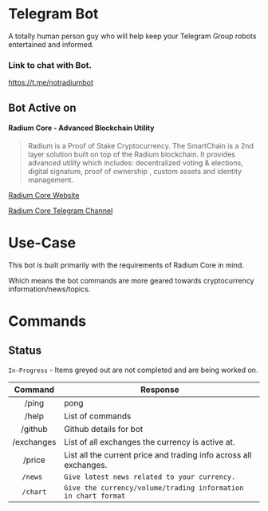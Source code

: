 # Telegram Bot
A totally human person guy who will help keep your Telegram Group robots entertained and informed.


### Link to chat with Bot.


https://t.me/notradiumbot

## Bot Active on

#### Radium Core - Advanced Blockchain Utility
>Radium is a Proof of Stake Cryptocurrency. The SmartChain is a 2nd layer solution built on top of the Radium blockchain. It provides advanced utility which includes: decentralized voting & elections, digital signature, proof of ownership , custom assets and identity management.


[Radium Core Website](https://radiumcore.org/)


[Radium Core Telegram Channel](https://t.me/RadiumOfficial)

# Use-Case

This bot is built primarily with the requirements of Radium Core in mind.


Which means the bot commands are more geared towards cryptocurrency information/news/topics.


# Commands

## Status
`In-Progress` - Items greyed out are not completed and are being worked on.

|   Command  | Response                                                          |
|:----------:|-------------------------------------------------------------------|
| /ping      | pong                                                              |
| /help      | List of commands                                                  |
| /github    | Github details for bot                                            |
| /exchanges | List of all exchanges the currency is active at.                  |
| /price     | List all the current price and trading info across all exchanges. |
| `/news `     | `Give latest news related to your currency. `                       |
| `/chart`     | `Give the currency/volume/trading information in chart format`      |
